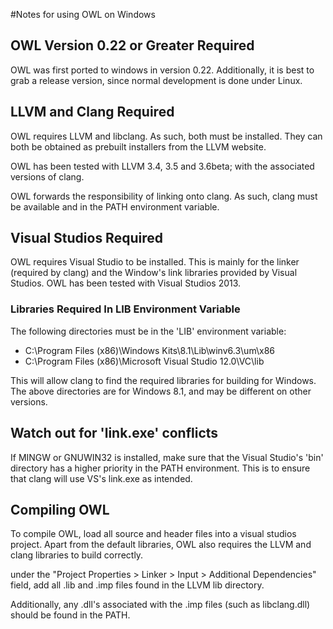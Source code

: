 #Notes for using OWL on Windows

## OWL Version 0.22 or Greater Required
OWL was first ported to windows in version 0.22. Additionally,
it is best to grab a release version, since normal development
is done under Linux.

## LLVM and Clang Required
OWL requires LLVM and libclang. As such, both must be installed.
They can both be obtained as prebuilt installers from the LLVM website.

OWL has been tested with LLVM 3.4, 3.5 and 3.6beta; with the associated
versions of clang.

OWL forwards the responsibility of linking onto clang. As such, clang
must be available and in the PATH environment variable.

## Visual Studios Required
OWL requires Visual Studio to be installed. This is mainly for the 
linker (required by clang) and the Window's link libraries provided
by Visual Studios. OWL has been tested with Visual Studios 2013.

### Libraries Required In LIB Environment Variable
The following directories must be in the 'LIB' environment variable:

* C:\Program Files (x86)\Windows Kits\8.1\Lib\winv6.3\um\x86
* C:\Program Files (x86)\Microsoft Visual Studio 12.0\VC\lib

This will allow clang to find the required libraries for building for
Windows. The above directories are for Windows 8.1, and may be different
on other versions.

## Watch out for 'link.exe' conflicts
If MINGW or GNUWIN32 is installed, make sure that the Visual Studio's
'bin' directory has a higher priority in the PATH environment. 
This is to ensure that clang will use VS's link.exe as intended.

## Compiling OWL
To compile OWL, load all source and header files into a visual studios
project. Apart from the default libraries, OWL also requires the LLVM
and clang libraries to build correctly.

under the "Project Properties > Linker > Input > Additional Dependencies"
field, add all .lib and .imp files found in the LLVM lib directory.

Additionally, any .dll's associated with the .imp files 
(such as libclang.dll) should be found in the PATH.